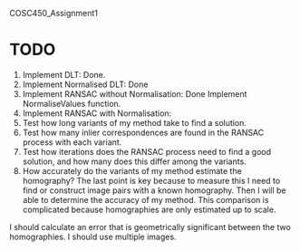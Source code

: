 COSC450_Assignment1

# TODO
1. Implement DLT: Done.
2. Implement Normalised DLT: Done
3. Implement RANSAC without Normalisation: Done
Implement NormaliseValues function.
3. Implement RANSAC with Normalisation: 
4. Test how long variants of my method take to find a solution.
5. Test how many inlier correspondences are found in the RANSAC process with each variant.
6. Test how iterations does the RANSAC process need to find a good solution, and how many does this differ among the variants.
7. How accurately do the variants of my method estimate the homography?
The last point is key because to measure this I need to find or construct image pairs with a known homography. Then I will be able to determine the accuracy of my method. This comparison is complicated because homographies are only estimated up to scale.

I should calculate an error that is geometrically significant between the two homographies.
I should use multiple images.